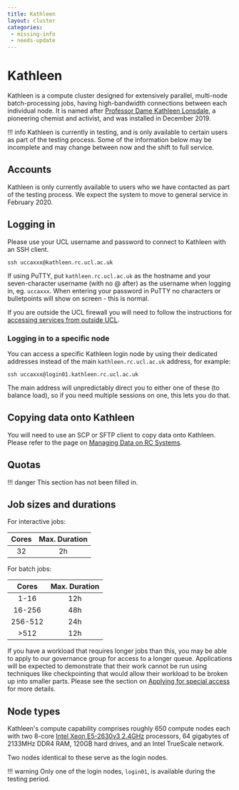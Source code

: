 ```yaml
---
title: Kathleen
layout: cluster
categories: 
 - missing-info
 - needs-update
---
```

# Kathleen

Kathleen is a compute cluster designed for extensively parallel, multi-node batch-processing jobs, having high-bandwidth connections between each individual node. It is named after [Professor Dame Kathleen Lonsdale](https://en.wikipedia.org/wiki/Kathleen_Lonsdale), a pioneering chemist and activist, and was installed in December 2019.

!!! info
    Kathleen is currently in testing, and is only available to certain users as part of the testing process. Some of the information below may be incomplete and may change between now and the shift to full service.

## Accounts

<!-- Kathleen accounts can be applied for via the [Research Computing sign up process](Accounts.md).

As Kathleen is intended for multi-node jobs, users who specify that they will need to use multi-node jobs (e.g. with [MPI](Glossary.md#MPI)) will be given access to Kathleen.

-->
Kathleen is only currently available to users who we have contacted as part of the testing process. We expect the system to move to general service in February 2020.

## Logging in

Please use your UCL username and password to connect to Kathleen with an SSH client.

```
ssh uccaxxx@kathleen.rc.ucl.ac.uk
```

If using PuTTY, put `kathleen.rc.ucl.ac.uk` as the hostname and your
seven-character username (with no @ after) as the username when logging
in, eg. `uccaxxx`. When entering your password in PuTTY no characters or
bulletpoints will show on screen - this is normal.

If you are outside the UCL firewall you will need to follow the
instructions for [accessing services from outside UCL](Accessing_RC_Systems.md).

### Logging in to a specific node

You can access a specific Kathleen login node by using their dedicated addresses instead of the main `kathleen.rc.ucl.ac.uk` address, for example:

```
ssh uccaxxx@login01.kathleen.rc.ucl.ac.uk
```

The main address will unpredictably direct you to either one of these (to balance load), so if you need multiple sessions on one, this lets you do that.

## Copying data onto Kathleen

You will need to use an SCP or SFTP client to copy data onto Kathleen.
Please refer to the page on [Managing Data on RC Systems](Managing_Data.md).

## Quotas

!!! danger
    This section has not been filled in.

## Job sizes and durations

For interactive jobs:

| Cores | Max. Duration |
|:-----:|:-------------:|
|  32   | 2h            |

For batch jobs:

| Cores   | Max. Duration |
|:-------:|:-------------:|
| 1-16    | 12h           |
| 16-256  | 48h           |
| 256-512 | 24h           |
| >512    | 12h           |

If you have a workload that requires longer jobs than this, you may be able to apply to our governance group for access to a longer queue. Applications will be expected to demonstrate that their work cannot be run using techniques like checkpointing that would allow their workload to be broken up into smaller parts. Please see the section on [Applying for special access](CRAG_Exceptions.md) for more details.

## Node types

Kathleen's compute capability comprises roughly 650 compute nodes each with two 8-core [Intel Xeon E5-2630v3 2.4GHz](https://ark.intel.com/content/www/us/en/ark/products/83356/intel-xeon-processor-e5-2630-v3-20m-cache-2-40-ghz.html) processors, 64 gigabytes of 2133MHz DDR4 RAM, 120GB hard drives, and an Intel TrueScale network.

Two nodes identical to these serve as the login nodes.

!!! warning
    Only one of the login nodes, `login01`, is available during the testing period.

